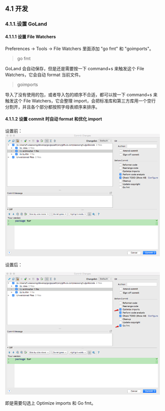 ## 4.1 开发

### 4.1.1.设置 GoLand
#### 4.1.1.1 设置 File Watchers
Preferences -> Tools -> File Watchers 里面添加 "go fmt" 和 "goimports"。  
> go fmt  

GoLand 会自动保存，但是还是需要按一下 command+s 来触发这个 File Watchers，它会自动 format 当前文件。  

> goimports  

导入了没有使用的包，或者导入包的顺序不合适，都可以按一下 command+s 来触发这个 File Watchers，它会整理 import，会把标准库和第三方库用一个空行分割开，并且各个部分都按照字母表顺序来排序。

#### 4.1.1.2 设置 commit 时自动 format 和优化 import
设置前：  
![x](../images/ch4/goland-commit-config1.png)  

设置后：  

![x](../images/ch4/goland-commit-config2.png)  

即是需要勾选上 Optimize imports 和 Go fmt。